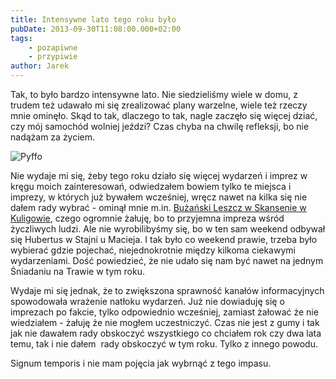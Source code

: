```yaml
---
title: Intensywne lato tego roku było
pubDate: 2013-09-30T11:08:00.000+02:00
tags:
    - pozapiwne
    - przypiwie
author: Jarek
---
```


Tak, to było bardzo intensywne lato. Nie siedzieliśmy wiele w domu, z trudem też udawało mi się zrealizować plany warzelne, wiele też rzeczy mnie ominęło. Skąd to tak, dlaczego to tak, nagle zaczęło się więcej dziać, czy mój samochód wolniej jeździ? Czas chyba na chwilę refleksji, bo nie nadążam za życiem.

![Pyffo](http://3.bp.blogspot.com/-8BO1IfTQ2D8/UdFKlNH9WBI/AAAAAAAAC6U/-FQhkjbrRUc/s800/%255BUNSET%255D)

Nie wydaje mi się, żeby tego roku działo się więcej wydarzeń i imprez w kręgu moich zainteresowań, odwiedzałem bowiem tylko te miejsca i imprezy, w których już bywałem wcześniej, wręcz nawet na kilka się nie dałem rady wybrać - ominął mnie m.in. [Bużański Leszcz w Skansenie w Kuligowie](http://skansen.powiatwolominski.pl/rybka-lubi-plywac-w-skansenie-w-kuligowie/), czego ogromnie żałuję, bo to przyjemna impreza wśród życzliwych ludzi. Ale nie wyrobilibyśmy się, bo w ten sam weekend odbywał się Hubertus w Stajni u Macieja. I tak było co weekend prawie, trzeba było wybierać gdzie pojechać, niejednokrotnie między kilkoma ciekawymi wydarzeniami. Dość powiedzieć, że nie udało się nam być nawet na jednym Śniadaniu na Trawie w tym roku.

Wydaje mi się jednak, że to zwiększona sprawność kanałów informacyjnych spowodowała wrażenie natłoku wydarzeń. Już nie dowiaduję się o imprezach po fakcie, tylko odpowiednio wcześniej, zamiast żałować że nie wiedziałem - żałuję że nie mogłem uczestniczyć. Czas nie jest z gumy i tak jak nie dawałem rady obskoczyć wszystkiego co chciałem rok czy dwa lata temu, tak i nie dałem  rady obskoczyć w tym roku. Tylko z innego powodu.

Signum temporis i nie mam pojęcia jak wybrnąć z tego impasu.
